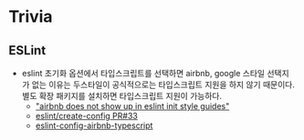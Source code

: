 # Trivia

## ESLint

- eslint 초기화 옵션에서 타입스크립트를 선택하면 airbnb, google 스타일 선택지가 없는 이유는 두스타일이 공식적으로는 타입스크립트 지원을 하지 않기 때문이다. 별도 확장 패키지를 설치하면 타입스크립트 지원이 가능하다.
  - ["airbnb does not show up in eslint init style guides"](https://stackoverflow.com/questions/73621767/airbnb-does-not-show-up-in-eslint-init-style-guides)
  - [eslint/create-config PR#33](https://github.com/eslint/create-config/pull/33)
  - [eslint-config-airbnb-typescript](https://github.com/iamturns/eslint-config-airbnb-typescript#setup)
  
